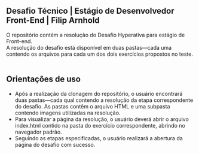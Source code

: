 ## Desafio Técnico | Estágio de Desenvolvedor Front-End | Filip Arnhold<br/>

  O repositório contém a resolução do Desafio Hyperativa para estágio de Front-end. <br/>
  A resolução do desafio está disponível em duas pastas—cada uma contendo os arquivos para cada um dos dois exercícios propostos no teste. <br/><br/>

## Orientações de uso <br/>

- Após a realização da clonagem do repositório, o usuário encontrará duas pastas—cada qual contendo a resolução da etapa correspondente do desafio. As pastas contêm o arquivo HTML e uma subpasta contendo imagens utilizadas na resolução. <br/>
- Para visualizar a página da resolução, o usuário deverá abrir o arquivo index.html contido na pasta do exercício correspondente, abrindo no navegador padrão.<br/>
- Seguindo as etapas especificadas, o usuário realizará a abertura da página do desafio com sucesso. <br/><br/>
